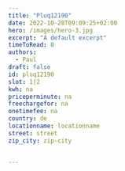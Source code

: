 ```yaml
---
title: "Pluq12190"
date: 2022-10-28T09:09:25+02:00
hero: /images/hero-3.jpg
excerpt: "A default excerpt"
timeToRead: 0
authors:
  - Paul
draft: false
id: pluq12190
slot: 1|2
kwh: na
priceperminute: na
freechargefor: na
onetimefee: na
country: de
locationname: locationname
street: street
zip_city: zip-city


---
```

